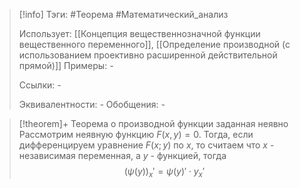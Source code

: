 > [!info]
> Тэги: #Теорема #Математический_анализ   
> 
> Использует: [[Концепция вещественнозначной функции вещественного переменного]], [[Определение производной (с использованием проективно расширенной действительной прямой)]]
> Примеры: *-*
> 
> Ссылки: *-*
> 
> Эквивалентности: *-*
> Обобщения: *-*

> [!theorem]+ Теорема о производной функции заданная неявно
> Рассмотрим неявную функцию $F(x,y)=0$. Тогда, если дифференцируем уравнение $F(x;y)$ по $x$, то считаем что $x$ - независимая переменная, а $y$ - функцией, тогда $$\big(\psi(y)\big)_x' = \psi(y)' \cdot y_x'$$

